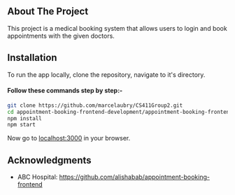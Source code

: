 <!-- ABOUT THE PROJECT -->
## About The Project

This project is a medical booking system that allows users to login and book appointments with the given doctors.

<!-- INSTALLATION -->

## Installation

To run the app locally, clone the repository, navigate to it's directory.

#### Follow these commands step by step:-

```bash
git clone https://github.com/marcelaubry/CS411Group2.git
cd appointment-booking-frontend-development/appointment-booking-frontend-development/public
npm install
npm start
```

Now go to [localhost:3000](http://localhost:3000) in your browser.

<!-- acknowledgments -->

## Acknowledgments

- ABC Hospital: https://github.com/alishabab/appointment-booking-frontend
